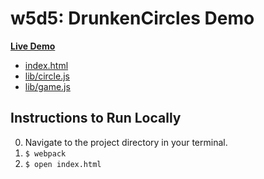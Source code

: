 # w5d5: DrunkenCircles Demo

**[Live Demo][live-demo]**

* [index.html][index.html]
* [lib/circle.js][circle.js]
* [lib/game.js][game.js]

[live-demo]: http://appacademy.github.io/DrunkenCircles/
[index.html]: https://github.com/appacademy/curriculum/blob/master/javascript/demos/drunken_circles/dist/index.html
[circle.js]: https://github.com/appacademy/curriculum/blob/master/javascript/demos/drunken_circles/src/circle.js
[game.js]: https://github.com/appacademy/curriculum/blob/master/javascript/demos/drunken_circles/src/game.js

## Instructions to Run Locally

0. Navigate to the project directory in your terminal.
0. `$ webpack`
0. `$ open index.html`
